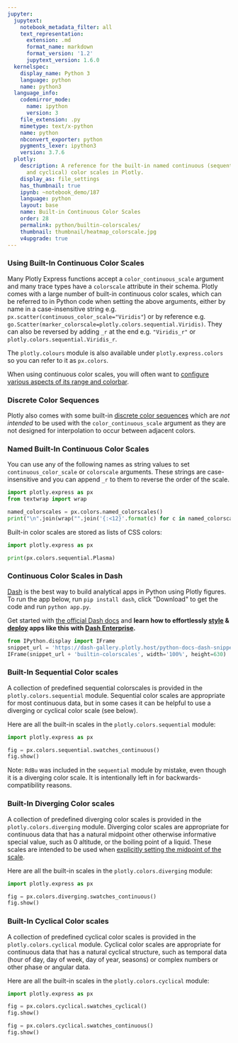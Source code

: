 ```yaml
---
jupyter:
  jupytext:
    notebook_metadata_filter: all
    text_representation:
      extension: .md
      format_name: markdown
      format_version: '1.2'
      jupytext_version: 1.6.0
  kernelspec:
    display_name: Python 3
    language: python
    name: python3
  language_info:
    codemirror_mode:
      name: ipython
      version: 3
    file_extension: .py
    mimetype: text/x-python
    name: python
    nbconvert_exporter: python
    pygments_lexer: ipython3
    version: 3.7.6
  plotly:
    description: A reference for the built-in named continuous (sequential, diverging
      and cyclical) color scales in Plotly.
    display_as: file_settings
    has_thumbnail: true
    ipynb: ~notebook_demo/187
    language: python
    layout: base
    name: Built-in Continuous Color Scales
    order: 28
    permalink: python/builtin-colorscales/
    thumbnail: thumbnail/heatmap_colorscale.jpg
    v4upgrade: true
---
```


### Using Built-In Continuous Color Scales

Many Plotly Express functions accept a `color_continuous_scale` argument and many trace
types have a `colorscale` attribute in their schema. Plotly comes with a large number of
built-in continuous color scales, which can be referred to in Python code when setting the above arguments,
either by name in a case-insensitive string e.g. `px.scatter(continuous_color_scale="Viridis"`) or by reference e.g.
`go.Scatter(marker_colorscale=plotly.colors.sequential.Viridis)`. They can also be reversed by adding `_r` at the end
e.g. `"Viridis_r"` or `plotly.colors.sequential.Viridis_r`.

The `plotly.colours` module is also available under `plotly.express.colors` so you can refer to it as `px.colors`.

When using continuous color scales, you will often want to [configure various aspects of its range and colorbar](/python/colorscales/).

### Discrete Color Sequences

Plotly also comes with some built-in [discrete color sequences](/python/discrete-color/) which are _not intended_ to be used with the `color_continuous_scale` argument as they are not designed for interpolation to occur between adjacent colors.

### Named Built-In Continuous Color Scales

You can use any of the following names as string values to set `continuous_color_scale` or `colorscale` arguments.
These strings are case-insensitive and you can append `_r` to them to reverse the order of the scale.

```python
import plotly.express as px
from textwrap import wrap

named_colorscales = px.colors.named_colorscales()
print("\n".join(wrap("".join('{:<12}'.format(c) for c in named_colorscales), 96)))
```

Built-in color scales are stored as lists of CSS colors:

```python
import plotly.express as px

print(px.colors.sequential.Plasma)
```

### Continuous Color Scales in Dash

[Dash](https://plotly.com/dash/) is the best way to build analytical apps in Python using Plotly figures. To run the app below, run `pip install dash`, click "Download" to get the code and run `python app.py`.

Get started  with [the official Dash docs](https://dash.plotly.com/installation) and **learn how to effortlessly [style](https://plotly.com/dash/design-kit/) & [deploy](https://plotly.com/dash/app-manager/) apps like this with <a class="plotly-red" href="https://plotly.com/dash/">Dash Enterprise</a>.**


```python hide_code=true
from IPython.display import IFrame
snippet_url = 'https://dash-gallery.plotly.host/python-docs-dash-snippets/'
IFrame(snippet_url + 'builtin-colorscales', width='100%', height=630)
```

### Built-In Sequential Color scales

A collection of predefined sequential colorscales is provided in the `plotly.colors.sequential` module. Sequential color scales are appropriate for most continuous data, but in some cases it can be helpful to use a diverging or cyclical color scale (see below).

Here are all the built-in scales in the `plotly.colors.sequential` module:

```python
import plotly.express as px

fig = px.colors.sequential.swatches_continuous()
fig.show()
```

Note: `RdBu` was included in the `sequential` module by mistake, even though it is a diverging color scale.
It is intentionally left in for backwards-compatibility reasons.

### Built-In Diverging Color scales

A collection of predefined diverging color scales is provided in the `plotly.colors.diverging` module.
Diverging color scales are appropriate for continuous data that has a natural midpoint
other otherwise informative special value, such as 0 altitude, or the boiling point
of a liquid. These scales are intended to be used when [explicitly setting the midpoint of the scale](/python/colorscales/#setting-the-midpoint-of-a-color-range-for-a-diverging-color-scale).

Here are all the built-in scales in the `plotly.colors.diverging` module:

```python
import plotly.express as px

fig = px.colors.diverging.swatches_continuous()
fig.show()
```

### Built-In Cyclical Color scales

A collection of predefined cyclical color scales is provided in the `plotly.colors.cyclical` module.
Cyclical color scales are appropriate for continuous data that has a natural cyclical
structure, such as temporal data (hour of day, day of week, day of year, seasons) or
complex numbers or other phase or angular data.

Here are all the built-in scales in the `plotly.colors.cyclical` module:

```python
import plotly.express as px

fig = px.colors.cyclical.swatches_cyclical()
fig.show()

fig = px.colors.cyclical.swatches_continuous()
fig.show()
```
